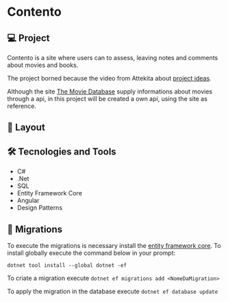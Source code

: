<h1 aligh="center">Contento</h1>

## 💻 Project
Contento is a site where users can to assess, leaving notes and comments about movies and books. 

The project borned because the video from Attekita about [project ideas](https://www.youtube.com/watch?v=z2kNoS8jfMg).

Although the site [The Movie Database](https://www.themoviedb.org/) supply informations about movies through a api, in this project will be created a own api, using the site as reference.

## 🔖 Layout

## 🛠️ Tecnologies and Tools

- C#
- .Net
- SQL
- Entity Framework Core
- Angular
- Design Patterns

## :page_facing_up: Migrations
To execute the migrations is necessary install the [entity framework core](https://learn.microsoft.com/en-us/ef/core/get-started/overview/install). To install globally execute the command below in your prompt:

`dotnet tool install --global dotnet -ef`

To criate a migration execute `dotnet ef migrations add <NomeDaMigration>`

To apply the migration in the database execute `dotnet ef database update`